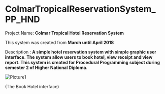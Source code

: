# ColmarTropicalReservationSystem_PP_HND
Project Name: **Colmar Tropical Hotel Reservation System**

This system was created from **March until April 2018**

Description : **A simple hotel reservation system with simple graphic user interface. The system allow users to book hotel, view receipt and view report. This system is created for Procedural Programming subject during semester 2 of Higher National Diploma.**

![Picture1](https://user-images.githubusercontent.com/106755586/225034003-0d45ac33-6184-4196-a16f-d33957946984.png)

(The Book Hotel interface)
